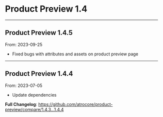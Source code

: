 # Product Preview 1.4


---

## Product Preview 1.4.5
From: 2023-09-25

* Fixed bugs with attributes and assets on product preview page

---

## Product Preview 1.4.4
From: 2023-07-05

* Update dependencies

**Full Changelog**: https://github.com/atrocore/product-preview/compare/1.4.3...1.4.4
